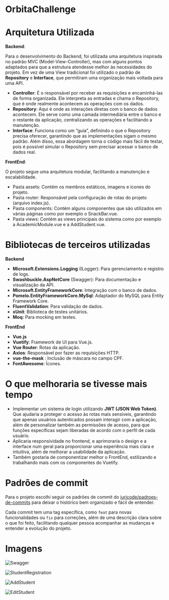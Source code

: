 # OrbitaChallenge

# **Arquitetura Utilizada**

**Backend**:

Para o desenvolvimento do Backend, foi utilizada uma arquitetura inspirada no padrão MVC  (Model-View-Controller), mas com alguns pontos adaptados para que a estrutura atendesse melhor às necessidades do projeto. Em vez de uma View tradicional foi utilizado o padrão de **Repository** e **Interface**, que permitiram uma organização mais voltada para uma API.

- **Controller**: É o responsável por receber as requisições e encaminhá-las de forma organizada. Ele interpreta as entradas e chama o Repository, que é onde realmente acontecem as operações com os dados.
- **Repository**: Aqui é onde as interações diretas com o banco de dados acontecem. Ele serve como uma camada intermediária entre o banco e o restante da aplicação, centralizando as operações e facilitando a manutenção.
- **Interface**: Funciona como um “guia”, definindo o que o Repository precisa oferecer, garantindo que as implementações sigam o mesmo padrão. Além disso, essa abordagem torna o código mais fácil de testar, pois é possível simular o Repository sem precisar acessar o banco de dados real.

**FrontEnd**:

O projeto segue uma arquitetura modular, facilitando a manutenção e escalabilidade. 

- Pasta assets: Contém os membros estáticos, imagens e ícones do projeto.
- Pasta router: Responsável pela configuração de rotas do projeto (arquivo index.js).
- Pasta components: Contém alguns componentes que são utilizados em várias páginas como por exemplo o SnackBar.vue.
- Pasta views: Contém as views principais do sistema como por exemplo a AcademicModule.vue e a AddStudent.vue.

# Bibliotecas de terceiros utilizadas

**Backend**

- **Microsoft.Extensions.Logging** (ILogger): Para gerenciamento e registro de logs.
- **Swashbuckle.AspNetCore** (Swagger): Para documentação e visualização da API.
- **Microsoft.EntityFrameworkCore**: Integração com o banco de dados.
- **Pomelo.EntityFrameworkCore.MySql**: Adaptador do MySQL para Entity Framework Core.
- **FluentValidation**: Para validação de dados.
- **xUnit**: Biblioteca de testes unitários.
- **Moq:** Para mocking em testes.

**FrontEnd**

- **Vue.js**
- **Vuetify**: Framework de UI para Vue.js.
- **Vue Router**: Rotas da aplicação.
- **Axios**: Responsável por fazer as requisições HTTP.
- **vue-the-mask** : Inclusão de máscara no campo CPF.
- **FontAwesome**: Ícones.

# O que melhoraria se tivesse mais tempo

- Implementar um sistema de login utilizando **JWT (JSON Web Token)**. Que ajudaria a proteger o acesso às rotas mais sensíveis, garantindo que apenas usuários autenticados possam interagir com a aplicação, além de personalizar também as permissões de acesso, para que funções específicas sejam liberadas de acordo com o perfil de cada usuário.
- Aplicaria responsividade no frontend, e aprimoraria o design e a interface num geral para proporcionar uma experiência mais clara e intuitiva, além de melhorar a usabilidade da aplicação.
- Também gostaria de componentizar melhor o FrontEnd, estilizando e trabalhando mais com os componentes do Vuetify.

# Padrões de commit

Para o projeto escolhi seguir os padrões de commit do [iuricode/padroes-de-commits](https://github.com/iuricode/padroes-de-commits) para deixar o histórico bem organizado e fácil de entender. 

Cada commit tem uma tag específica, como `feat` para novas funcionalidades ou `fix` para correções, além de uma descrição clara sobre o que foi feito, facilitando qualquer pessoa acompanhar as mudanças e entender a evolução do projeto.

# Imagens 
![Swagger](https://github.com/user-attachments/assets/23a05503-1db1-4445-880e-13c57a7e392f)

![StudentRegistration](https://github.com/user-attachments/assets/de09a7b9-9f6b-46a2-9a53-f8ead4359ed1)

![AddStudent](https://github.com/user-attachments/assets/b183842c-82ab-4ef1-9fe7-46e93b3ab13c)

![EditStudent](https://github.com/user-attachments/assets/1988a437-15a8-47a0-ac3e-e7a6018565be)
